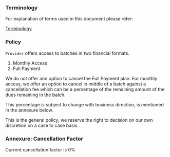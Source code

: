 ### Terminology
For explanation of terms used in this document please refer:

[Terminology](../common/terminology.md)


### Policy
`Provider` offers access to batches in two financial formats.
1. Monthly Access
2. Full Payment

We do not offer ann option to cancel the Full Payment plan.
For monthly access, we offer an option to cancel in middle of a batch
against a cancellation fee which can be a percentage of the remaining 
amount of the dues remaining in the batch.

This percentage is subject to change with business direction, is mentioned
in the annexure below.

This is the general policy, we reserve the right to decision on our
own discretion on a case to case basis.


### Annexure: Cancellation Factor
Current cancellation factor is 0%
